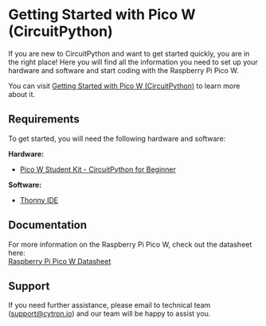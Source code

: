# Getting Started with Pico W (CircuitPython)  

If you are new to CircuitPython and want to get started quickly, you are in the right place! Here you will find all the information you need to set up your hardware and software and start coding with the Raspberry Pi Pico W.

You can visit [Getting Started with Pico W (CircuitPython)](https://docs.google.com/document/d/1SHitkTxm-o3T8CP_FDF41TIAmzU4IJxIKiULciWweAk/edit?usp=sharing) to learn more about it.  

## Requirements  
To get started, you will need the following hardware and software:  

**Hardware:**  
* [Pico W Student Kit - CircuitPython for Beginner](https://my.cytron.io/p-pico-w-student-kit-circuitpython-for-beginner)   

**Software:**  
* [Thonny IDE](https://thonny.org/)  

## Documentation  
For more information on the Raspberry Pi Pico W, check out the datasheet here:  
[Raspberry Pi Pico W Datasheet](https://datasheets.raspberrypi.com/picow/pico-w-datasheet.pdf)  

## Support  
If you need further assistance, please email to technical team (support@cytron.io) and our team will be happy to assist you.
